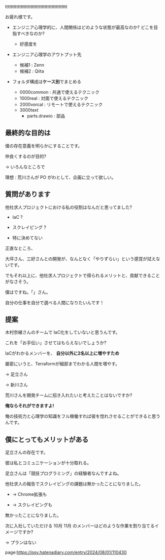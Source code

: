

tttttttttttttttttttttttttttttttttttttttttttt

お疲れ様です。

- エンジニア心理学的に、人間関係はどのような状態が最高なのか? どこを目指すべきなのか?
    - 好感度を
- エンジニア心理学のアウトプット先
    - 候補1 : Zenn
    - 候補2 : Qiita

- フォルダ構成は**ケース別**でまとめる
    - 0000common : 共通で使えるテクニック
    - 1000real : 対面で使えるテクニック
    - 2000vorcal : リモートで使えるテクニック
    - 3000text
        - parts.drawio : 部品



## 



## 最終的な目的は

僕の存在意義を明らかにすることです。

仲良くするのが目的?

-> いろんなところで


理想 : 荒川さんが PO がわとして、企画に立って欲しい。








## 質問があります



他社求人プロジェクトにおける私の役割はなんだと思ってました?



- IaC ?

- スクレイピング ?

- 特に決めてない



正直なところ、

大坪さん、三好さんとの開発が、なんとなく「やりずらい」という感覚が拭えないです。



でもそれ以上に、他社求人プロジェクトで得られるメリットと、貢献できることがなさそう。







僕はですね。「」さん。



自分の仕事を自分で選べる人間になりたいんです！











## 提案



木村奈緒さんのチームで IaC化をしていないと思うんです。



これを「お手伝い」させてはもらえないでしょうか?





IaCがわかるメンバーを、 **自分以外に2名以上に増やすため**

厳密にいうと、Terraformが細部までわかる人間を増やす。



-> 足立さん

-> 新川さん



荒川さんを開発チームに招き入れたいと考えたことはないですか?



**俺ならそれができますよ!**



俺の技術力と心理学の知識をフル稼働すれば彼を惚れさせることができると思うんです。









## 僕にとってもメリットがある



足立さんの存在です。



彼は私とコミュニケーションが十分取れる。



足立さんは「競技プログラミング」の経験者なんですよね。





他社求人の報告でスクレイピングの課題は無かったことになりました。



- -> Chrome拡張も

- -> スクレイピングも



無かったことになりました。











次に入社していただける 10月 11月 のメンバーはどのような作業を割り当てるイメージですか?



-> プランはない

















































page:https://psy.hatenadiary.com/entry/2024/08/01/110430
